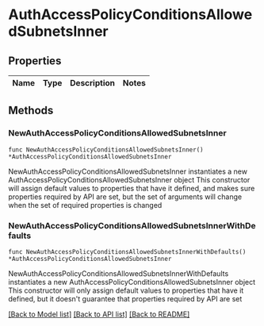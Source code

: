 # AuthAccessPolicyConditionsAllowedSubnetsInner

## Properties

Name | Type | Description | Notes
------------ | ------------- | ------------- | -------------

## Methods

### NewAuthAccessPolicyConditionsAllowedSubnetsInner

`func NewAuthAccessPolicyConditionsAllowedSubnetsInner() *AuthAccessPolicyConditionsAllowedSubnetsInner`

NewAuthAccessPolicyConditionsAllowedSubnetsInner instantiates a new AuthAccessPolicyConditionsAllowedSubnetsInner object
This constructor will assign default values to properties that have it defined,
and makes sure properties required by API are set, but the set of arguments
will change when the set of required properties is changed

### NewAuthAccessPolicyConditionsAllowedSubnetsInnerWithDefaults

`func NewAuthAccessPolicyConditionsAllowedSubnetsInnerWithDefaults() *AuthAccessPolicyConditionsAllowedSubnetsInner`

NewAuthAccessPolicyConditionsAllowedSubnetsInnerWithDefaults instantiates a new AuthAccessPolicyConditionsAllowedSubnetsInner object
This constructor will only assign default values to properties that have it defined,
but it doesn't guarantee that properties required by API are set


[[Back to Model list]](../README.md#documentation-for-models) [[Back to API list]](../README.md#documentation-for-api-endpoints) [[Back to README]](../README.md)


